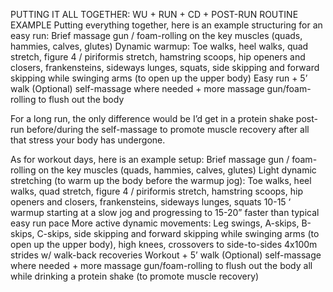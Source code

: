 PUTTING IT ALL TOGETHER: WU + RUN + CD + POST-RUN ROUTINE
EXAMPLE
Putting everything together, here is an example structuring for an easy run:
Brief massage gun / foam-rolling on the key muscles (quads, hammies, calves, glutes)
Dynamic warmup: Toe walks, heel walks, quad stretch, figure 4 / piriformis stretch, hamstring scoops, hip openers and closers, frankensteins, sideways lunges, squats, side skipping and forward skipping while swinging arms (to open up the upper body)
Easy run + 5’ walk
(Optional) self-massage where needed + more massage gun/foam-rolling to flush out the body

For a long run, the only difference would be I’d get in a protein shake post-run before/during the self-massage to promote muscle recovery after all that stress your body has undergone. 

As for workout days, here is an example setup:
Brief massage gun / foam-rolling on the key muscles (quads, hammies, calves, glutes)
Light dynamic stretching (to warm up the body before the warmup jog): Toe walks, heel walks, quad stretch, figure 4 / piriformis stretch, hamstring scoops, hip openers and closers, frankensteins, sideways lunges, squats
10-15 ‘ warmup starting at a slow jog and progressing to 15-20” faster than typical easy run pace
More active dynamic movements: Leg swings, A-skips, B-skips, C-skips, side skipping and forward skipping while swinging arms (to open up the upper body), high knees, crossovers to side-to-sides
4x100m strides w/ walk-back recoveries 
Workout + 5’ walk
(Optional) self-massage where needed + more massage gun/foam-rolling to flush out the body all while drinking a protein shake (to promote muscle recovery)